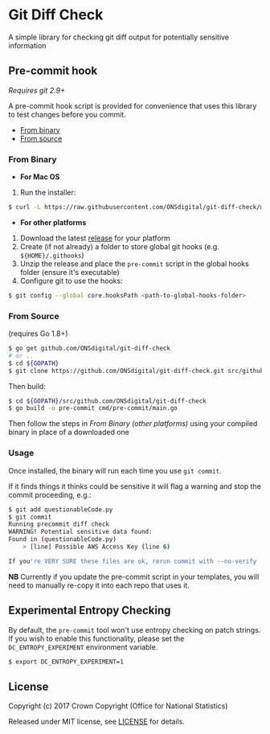 # Git Diff Check

A simple library for checking git diff output for potentially sensitive information

## Pre-commit hook

*Requires git 2.9+*

A pre-commit hook script is provided for convenience that uses this library
to test changes before you commit.

- [From binary](#from-binary)
- [From source](#from-source)

### From Binary

- **For Mac OS**

1. Run the installer:

```sh
$ curl -L https://raw.githubusercontent.com/ONSdigital/git-diff-check/master/install.sh | sh
```

- **For other platforms**

1. Download the latest [release](https://github.com/ONSdigital/git-diff-check/releases) for your platform
1. Create (if not already) a folder to store global git hooks (e.g. `${HOME}/.githooks`)
1. Unzip the release and place the `pre-commit` script in the global hooks folder (ensure it's executable)
1. Configure git to use the hooks:

```sh
$ git config --global core.hooksPath <path-to-global-hooks-folder>
```

### From Source

(requires Go 1.8+)

```sh
$ go get github.com/ONSdigital/git-diff-check
# or ..
$ cd ${GOPATH}
$ git clone https://github.com/ONSdigital/git-diff-check.git src/github.com/ONSdigital/git-diff-check
```

Then build:

```sh
$ cd ${GOPATH}/src/github.com/ONSdigital/git-diff-check
$ go build -o pre-commit cmd/pre-commit/main.go
```

Then follow the steps in *From Binary (other platforms)* using your compiled binary
in place of a downloaded one

### Usage

Once installed, the binary will run each time you use `git commit`.

If it finds things it thinks could be sensitive it will flag a warning and stop
the commit proceeding, e.g.:

```sh
$ git add questionableCode.py
$ git commit
Running precommit diff check
WARNING! Potential sensitive data found:
Found in (questionableCode.py)
    > [line] Possible AWS Access Key (line 6)

If you're VERY SURE these files are ok, rerun commit with --no-verify
```

**NB** Currently if you update the pre-commit script in your templates, you will
need to manually re-copy it into each repo that uses it.

## Experimental Entropy Checking

By default, the `pre-commit` tool won't use entropy checking on patch strings. If you
wish to enable this functionality, please set the `DC_ENTROPY_EXPERIMENT` environment
variable.

```sh
$ export DC_ENTROPY_EXPERIMENT=1
```

## License

Copyright (c) 2017 Crown Copyright (Office for National Statistics)

Released under MIT license, see [LICENSE](LICENSE) for details.
